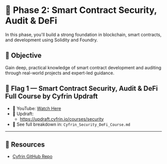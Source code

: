 # 🧪 Phase 2: Smart Contract Security, Audit & DeFi

In this phase, you'll build a strong foundation in blockchain, smart contracts, and development using Solidity and Foundry.

## 🎯 Objective

Gain deep, practical knowledge of smart contract development and auditing through real-world projects and expert-led guidance.

## 🚩 Flag 1 — Smart Contract Security, Audit & DeFi Full Course by Cyfrin Updraft

- 🔗 YouTube: [Watch Here](https://www.youtube.com/watch?v=pUWmJ86X_do)
- 🔗 Updraft: 
  - https://updraft.cyfrin.io/courses/security
- 📂 See full breakdown in: `Cyfrin_Security_DeFi_Course.md`
  
---

## 🔗 Resources

- [Cyfrin GitHub Repo](https://github.com/Cyfrin/security-and-auditing-full-course-s23)
